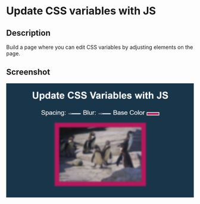 # Update CSS variables with JS

## Description
Build a page where you can edit CSS variables by adjusting elements on the page.

## Screenshot
![screenshot](screenshot.JPG)